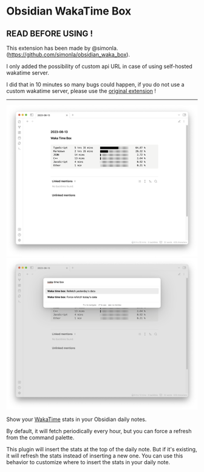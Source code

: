 # Obsidian WakaTime Box

## READ BEFORE USING !

This extension has been made by @simonla. (https://github.com/simonla/obsidian_waka_box).

I only added the possibility of custom api URL in case of using self-hosted wakatime server.

I did that in 10 minutes so many bugs could happen, if you do not use a custom wakatime server, please use the [original extension](https://github.com/simonla/obsidian_waka_box) !

---

![](./docs/screenshot.webp)
![](./docs/screenshot_2.webp)

Show your [WakaTime](https://wakatime.com/) stats in your Obsidian daily notes.

By default, it will fetch periodically every hour, but you can force a refresh from the command palette.

This plugin will insert the stats at the top of the daily note. But if it's existing, it will refresh the stats instead of inserting a new one. You can use this behavior to customize where to insert the stats in your daily note.
